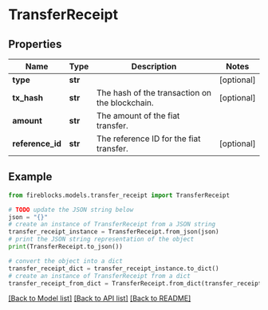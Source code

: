 # TransferReceipt


## Properties

Name | Type | Description | Notes
------------ | ------------- | ------------- | -------------
**type** | **str** |  | [optional] 
**tx_hash** | **str** | The hash of the transaction on the blockchain. | [optional] 
**amount** | **str** | The amount of the fiat transfer. | 
**reference_id** | **str** | The reference ID for the fiat transfer. | [optional] 

## Example

```python
from fireblocks.models.transfer_receipt import TransferReceipt

# TODO update the JSON string below
json = "{}"
# create an instance of TransferReceipt from a JSON string
transfer_receipt_instance = TransferReceipt.from_json(json)
# print the JSON string representation of the object
print(TransferReceipt.to_json())

# convert the object into a dict
transfer_receipt_dict = transfer_receipt_instance.to_dict()
# create an instance of TransferReceipt from a dict
transfer_receipt_from_dict = TransferReceipt.from_dict(transfer_receipt_dict)
```
[[Back to Model list]](../README.md#documentation-for-models) [[Back to API list]](../README.md#documentation-for-api-endpoints) [[Back to README]](../README.md)


